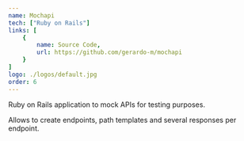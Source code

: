 ```yaml
---
name: Mochapi
tech: ["Ruby on Rails"]
links: [
    {
        name: Source Code,
        url: https://github.com/gerardo-m/mochapi
    }
]
logo: ./logos/default.jpg
order: 6
---
```


Ruby on Rails application to mock APIs for testing purposes.

Allows to create endpoints, path templates and several responses
per endpoint.